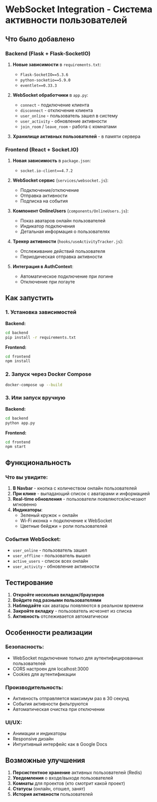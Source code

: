 # WebSocket Integration - Система активности пользователей

## Что было добавлено

### Backend (Flask + Flask-SocketIO)
1. **Новые зависимости** в `requirements.txt`:
   - `Flask-SocketIO==5.3.6`
   - `python-socketio==5.9.0`
   - `eventlet==0.33.3`

2. **WebSocket обработчики** в `app.py`:
   - `connect` - подключение клиента
   - `disconnect` - отключение клиента
   - `user_online` - пользователь зашел в систему
   - `user_activity` - обновление активности
   - `join_room` / `leave_room` - работа с комнатами

3. **Хранилище активных пользователей** - в памяти сервера

### Frontend (React + Socket.IO)
1. **Новая зависимость** в `package.json`:
   - `socket.io-client==4.7.2`

2. **WebSocket сервис** (`services/websocket.js`):
   - Подключение/отключение
   - Отправка активности
   - Подписка на события

3. **Компонент OnlineUsers** (`components/OnlineUsers.js`):
   - Показ аватаров онлайн пользователей
   - Индикатор подключения
   - Детальная информация о пользователях

4. **Трекер активности** (`hooks/useActivityTracker.js`):
   - Отслеживание действий пользователя
   - Периодическая отправка активности

5. **Интеграция в AuthContext**:
   - Автоматическое подключение при логине
   - Отключение при логауте

## Как запустить

### 1. Установка зависимостей

**Backend:**
```bash
cd backend
pip install -r requirements.txt
```

**Frontend:**
```bash
cd frontend
npm install
```

### 2. Запуск через Docker Compose
```bash
docker-compose up --build
```

### 3. Или запуск вручную

**Backend:**
```bash
cd backend
python app.py
```

**Frontend:**
```bash
cd frontend
npm start
```

## Функциональность

### Что вы увидите:
1. **В Navbar** - кнопка с количеством онлайн пользователей
2. **При клике** - выпадающий список с аватарами и информацией
3. **Real-time обновления** - пользователи появляются/исчезают мгновенно
4. **Индикаторы**:
   - Зеленый кружок = онлайн
   - Wi-Fi иконка = подключение к WebSocket
   - Цветные бейджи = роли пользователей

### События WebSocket:
- `user_online` - пользователь зашел
- `user_offline` - пользователь вышел
- `active_users` - список всех онлайн
- `user_activity` - обновление активности

## Тестирование

1. **Откройте несколько вкладок/браузеров**
2. **Войдите под разными пользователями**
3. **Наблюдайте** как аватары появляются в реальном времени
4. **Закройте вкладку** - пользователь исчезнет из списка
5. **Активность** отслеживается автоматически

## Особенности реализации

### Безопасность:
- WebSocket подключение только для аутентифицированных пользователей
- CORS настроен для localhost:3000
- Cookies для аутентификации

### Производительность:
- Активность отправляется максимум раз в 30 секунд
- События активности фильтруются
- Автоматическая очистка при отключении

### UI/UX:
- Анимации и индикаторы
- Responsive дизайн
- Интуитивный интерфейс как в Google Docs

## Возможные улучшения

1. **Персистентное хранение** активных пользователей (Redis)
2. **Уведомления** о входе/выходе пользователей
3. **Комнаты** для проектов (кто смотрит какой проект)
4. **Статусы** (онлайн, отошел, занят)
5. **История активности** пользователей
